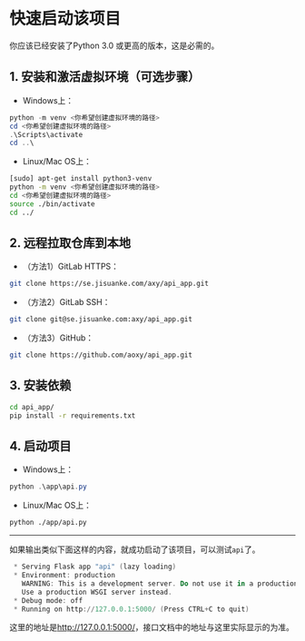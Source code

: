 # 快速启动该项目

你应该已经安装了Python 3.0 或更高的版本，这是必需的。

## 1. 安装和激活虚拟环境（可选步骤）

* Windows上：

```powershell
python -m venv <你希望创建虚拟环境的路径>
cd <你希望创建虚拟环境的路径>
.\Scripts\activate
cd ..\
```

* Linux/Mac OS上：

```bash
[sudo] apt-get install python3-venv
python -m venv <你希望创建虚拟环境的路径>
cd <你希望创建虚拟环境的路径>
source ./bin/activate
cd ../
```

## 2. 远程拉取仓库到本地

* （方法1）GitLab HTTPS：

```bash
git clone https://se.jisuanke.com/axy/api_app.git
```

* （方法2）GitLab SSH：

```bash
git clone git@se.jisuanke.com:axy/api_app.git
```

* （方法3）GitHub：

```bash
git clone https://github.com/aoxy/api_app.git
```

## 3. 安装依赖

```bash
cd api_app/
pip install -r requirements.txt
```

## 4. 启动项目

* Windows上：

```powershell
python .\app\api.py
```

* Linux/Mac OS上：

```bash
python ./app/api.py
```

---

如果输出类似下面这样的内容，就成功启动了该项目，可以测试`api`了。

```powershell
 * Serving Flask app "api" (lazy loading)
 * Environment: production
   WARNING: This is a development server. Do not use it in a production deployment.
   Use a production WSGI server instead.
 * Debug mode: off
 * Running on http://127.0.0.1:5000/ (Press CTRL+C to quit)
```

这里的地址是<http://127.0.0.1:5000/>，接口文档中的地址与这里实际显示的为准。
